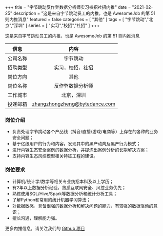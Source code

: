 +++
title = "字节跳动反作弊数据分析师实习校招社招内推"
date = "2021-02-25"
description = "这是来自字节跳动员工的内推，也是 AwesomeJob 的第 51 则内推消息"
featured = false
categories = [
    "其他"
]
tags = [
    "字节跳动","北京","深圳"
]
series = [
    "实习","校招","社招"
]
+++

这是来自字节跳动员工的内推，也是 AwesomeJob 的第 51 则内推消息
<!--more-->

| 信息 | 内容 |
| :-----:| :----: |
| 公司名称 | 字节跳动 |
| 招聘类型 | 实习，校招，社招 |
| 岗位方向 | 其他 |
| 岗位名称 | 反作弊数据分析师 |
| 工作城市 | 北京，深圳 |
| 投递邮箱 | zhangzhongzheng@bytedance.com |

### 岗位介绍

-  负责处理字节跳动各个产品线（抖音/直播/游戏/电商等）上存在的各种的业务安全问题；
-  基于亿级用户的行为和内容，发现其中的黑产动向及黑产行为模式；
-  进行内容生态安全案例的数据分析，并提炼出案例分析的长期解决方案；
-  支持内容生态风控模型相关特征工程的建设。

### 岗位要求

-  计算机/统计学/数学等相关专业统招本科及以上学历；
-  有2年以上数据分析经验，熟悉互联网安全、风控业务优先；
-  熟练使用SQL/Hive/Spark等数据分析和统计分析工具；
-  了解Python和常用的统计机器学习算法；
-  对数据敏感，具备很强的数据分析和解决问题的能力，有较强的数据驱动的意识；
-  擅长沟通，理解能力强。

更多内推信息，请关注我们的 [Github 项目](https://github.com/Dikea/AwesomeJob)

